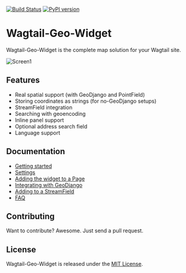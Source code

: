[![Build Status](https://github.com/Frojd/wagtail-geo-widget/workflows/Tests/badge.svg?branch=master)](https://github.com/Frojd/wagtail-geo-widget/actions) [![PyPI version](https://badge.fury.io/py/wagtailgeowidget.svg)](https://badge.fury.io/py/wagtailgeowidget)

# Wagtail-Geo-Widget

Wagtail-Geo-Widget is the complete map solution for your Wagtail site.

![Screen1](https://raw.githubusercontent.com/frojd/wagtail-geo-widget/develop/img/screen1.png)


## Features

- Real spatial support (with GeoDjango and PointField)
- Storing coordinates as strings (for no-GeoDjango setups)
- StreamField integration
- Searching with geoencoding
- Inline panel support
- Optional address search field
- Language support


## Documentation

- [Getting started](./docs/getting-started.md)
- [Settings](./docs/settings.md)
- [Adding the widget to a Page](./docs/adding-to-a-page.md)
- [Integrating with GeoDjango](./docs/integrating-with-geodjango.md)
- [Adding to a StreamField](./docs/adding-to-a-streamfield.md)
- [FAQ](./docs/faq.md)


## Contributing

Want to contribute? Awesome. Just send a pull request.


## License

Wagtail-Geo-Widget is released under the [MIT License](http://www.opensource.org/licenses/MIT).
